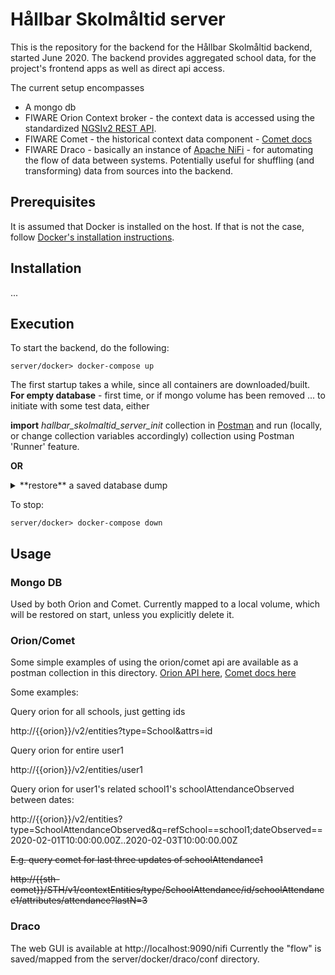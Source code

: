 # Hållbar Skolmåltid server

This is the repository for the backend for the Hållbar Skolmåltid backend, started June 2020. The backend provides aggregated school data, for the project's frontend apps as well as direct api access.

The current setup encompasses
* A mongo db
* FIWARE Orion Context broker - the context data is accessed using the standardized [NGSIv2 REST API](https://telefonicaid.github.io/fiware-orion/api/v2/stable/).
* FIWARE Comet - the historical context data component - [Comet docs](https://fiware-sth-comet.readthedocs.io/en/latest/)
* FIWARE Draco - basically an instance of [Apache NiFi](https://en.wikipedia.org/wiki/Apache_NiFi) - for automating the flow of data between systems. Potentially useful for shuffling (and transforming)  data from sources into the backend.

## Prerequisites

It is assumed that Docker is installed on the host.
If that is not the case, follow [Docker's installation instructions](https://docs.docker.com/install/).

## Installation

...

## Execution

To start the backend, do the following:

    server/docker> docker-compose up

The first startup takes a while, since all containers are downloaded/built.
**For empty database** - first time, or if mongo volume has been removed ... to initiate with some test data, either

**import** *hallbar_skolmaltid_server_init* collection in [Postman](https://www.postman.com/) and run (locally, or change collection variables accordingly) collection using Postman 'Runner' feature.

**OR**

<details>
  <summary>**restore** a saved database dump</summary>

### Restore
Copy to container:

    server/docker> docker cp ../200618_rise_mongo.tar.gz db-mongo:/dump.tar.gz

Uncompress:

    server/docker> docker exec db-mongo tar -xvzf dump.tar.gz

Restore:

    server/docker> docker exec -it db-mongo mongorestore /dump

### Save
Dump:

    server/docker> docker exec -it db-mongo mongodump --host localhost --port 27017 -o dump

Compress:

    server/docker> docker exec -it db-mongo tar -zcvf 200618_rise_mongo.tar.gz dump

Copy to host

    server/docker> docker cp db-mongo:/200618_rise_mongo.tar.gz ../

</details>

To stop:

    server/docker> docker-compose down

## Usage

### Mongo DB
Used by both Orion and Comet.
Currently mapped to a local volume, which will be restored on start, unless you explicitly delete it.

### Orion/Comet
Some simple examples of using the orion/comet api are available as a postman collection in this directory.
[Orion API here](https://telefonicaid.github.io/fiware-orion/api/v2/stable/), [Comet docs here](https://fiware-sth-comet.readthedocs.io/en/latest/)

Some examples:

Query orion for all schools, just getting ids

  http://{{orion}}/v2/entities?type=School&attrs=id

Query orion for entire user1

  http://{{orion}}/v2/entities/user1
  
Query orion for user1's related school1's schoolAttendanceObserved between dates:

  http://{{orion}}/v2/entities?type=SchoolAttendanceObserved&q=refSchool==school1;dateObserved==2020-02-01T10:00:00.00Z..2020-02-03T10:00:00.00Z

~~E.g. query comet for last three updates of schoolAttendance1~~

  ~~http://{{sth-comet}}/STH/v1/contextEntities/type/SchoolAttendance/id/schoolAttendance1/attributes/attendance?lastN=3~~

### Draco
The web GUI is available at http://localhost:9090/nifi
Currently the "flow" is saved/mapped from the server/docker/draco/conf directory.